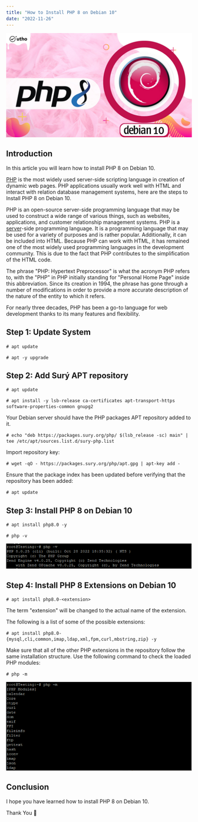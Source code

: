 ```yaml
---
title: "How to Install PHP 8 on Debian 10"
date: "2022-11-26"
---
```


![](images/How-to-Install-PHP-8-on-Debian-10_utho.jpg)

## Introduction

In this article you will learn how to install PHP 8 on Debian 10.

[PHP](https://en.wikipedia.org/wiki/PHP) is the most widely used server-side scripting language in creation of dynamic web pages. PHP applications usually work well with HTML and interact with relation database management systems, here are the steps to Install PHP 8 on Debian 10.

PHP is an open-source server-side programming language that may be used to construct a wide range of various things, such as websites, applications, and customer relationship management systems. PHP is a [server](https://utho.com/docs/tutorial/category/webserver-tutorial/)\-side programming language. It is a programming language that may be used for a variety of purposes and is rather popular. Additionally, it can be included into HTML. Because PHP can work with HTML, it has remained one of the most widely used programming languages in the development community. This is due to the fact that PHP contributes to the simplification of the HTML code.

The phrase "PHP: Hypertext Preprocessor" is what the acronym PHP refers to, with the "PHP" in PHP initially standing for "Personal Home Page" inside this abbreviation. Since its creation in 1994, the phrase has gone through a number of modifications in order to provide a more accurate description of the nature of the entity to which it refers.

For nearly three decades, PHP has been a go-to language for web development thanks to its many features and flexibility.

## Step 1: Update System

```
# apt update
```

```
# apt -y upgrade
```

## Step 2: Add Surý APT repository

```
# apt update
```

```
# apt install -y lsb-release ca-certificates apt-transport-https software-properties-common gnupg2
```

Your Debian server should have the PHP packages APT repository added to it.

```
# echo "deb https://packages.sury.org/php/ $(lsb_release -sc) main" | tee /etc/apt/sources.list.d/sury-php.list
```

Import repository key:

```
# wget -qO - https://packages.sury.org/php/apt.gpg | apt-key add -
```

Ensure that the package index has been updated before verifying that the repository has been added:

```
# apt update
```

## Step 3: Install PHP 8 on Debian 10

```
# apt install php8.0 -y
```

```
# php -v
```

![command output](images/image-521.png)

## Step 4: Install PHP 8 Extensions on Debian 10

```
# apt install php8.0-<extension>
```

The term "extension" will be changed to the actual name of the extension.

The following is a list of some of the possible extensions:

```
# apt install php8.0-{mysql,cli,common,imap,ldap,xml,fpm,curl,mbstring,zip} -y
```

Make sure that all of the other PHP extensions in the repository follow the same installation structure. Use the following command to check the loaded PHP modules:

```
# php -m
```

![command output](images/image-522.png)

## Conclusion

I hope you have learned how to install PHP 8 on Debian 10.

Thank You 🙂
